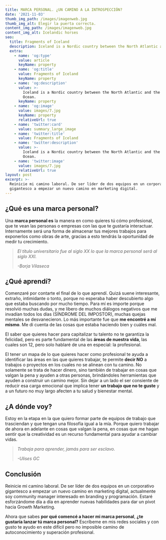 ```yaml
---
title: MARCA PERSONAL. ¿UN CAMINO A LA INTROSPECCIÓN?
date: '2021-11-03'
thumb_img_path: /images/imagenweb.jpg
thumb_img_alt: Elegir la puerta correcta.
content_img_path: /images/imagenweb.jpg
content_img_alt: Icelandic horses
seo:
  title: Fragments of Iceland
  description: Iceland is a Nordic country between the North Atlantic and the Arctic Ocean.
  extra:
    - name: 'og:type'
      value: article
      keyName: property
    - name: 'og:title'
      value: Fragments of Iceland
      keyName: property
    - name: 'og:description'
      value: >-
        Iceland is a Nordic country between the North Atlantic and the Arctic
        Ocean.
      keyName: property
    - name: 'og:image'
      value: images/7.jpg
      keyName: property
      relativeUrl: true
    - name: 'twitter:card'
      value: summary_large_image
    - name: 'twitter:title'
      value: Fragments of Iceland
    - name: 'twitter:description'
      value: >-
        Iceland is a Nordic country between the North Atlantic and the Arctic
        Ocean.
    - name: 'twitter:image'
      value: images/7.jpg
      relativeUrl: true
layout: post
excerpt: >-
  Reinicie mi camino laboral. De ser líder de dos equipos en un corporativo
  gigantesco a empezar un nuevo camino en marketing digital.
---
```

## ¿Qué es una marca personal?&#xA;

Una **marca personal es** la manera en como quieres tú cómo profesional, que te vean las personas o empresas con las que te gustaría interactuar. Internamente será una forma de almacenar tus mejores trabajos para exponerlos como obras de arte, gracias a esto tendrás la oportunidad de medir tu crecimiento.

> *El título universitario fue al siglo XX lo que la marca personal será al siglo XXI.*
>
> *-Borja Vilaseca*

## ¿Qué aprendí?

Comenzaré por contarte el final de lo que aprendí. Quizá suene interesante, extraño, intimidante o tonto, porque no esperaba haber descubierto algo que estaba buscando por mucho tiempo. Para mí es importe porque resolvió muchas dudas, y me libero de muchos diálogos negativos que me invadían todos los días (SÍNDROME DEL IMPOSTOR), muchas quejas mentales se desvanecieron. Lo más importante fue que **me encontré a mí mismo**. Me di cuenta de las cosas que estaba haciendo bien y cuáles mal.

El saber que quieres hacer para capitalizar tu talento no te garantiza la felicidad, pero es parte fundamental de las **áreas de nuestra vida**, las cuales son 12, pero solo hablaré de una en especial: la profesional.

El tener un mapa de lo que quieres hacer como profesional te ayuda a identificar las áreas en las que quieres trabajar, te permite **decir NO** a trabajos o proyectos en los cuales no se alinean con tu camino. No solamente se trata de hacer dinero, sino también de trabajar en cosas que valgan la pena y ayuden a otras personas, brindándoles herramientas que ayuden a construir un camino mejor. Sin dejar a un lado el ser consiente de reducir esa carga emocional que implica tener **un trabajo que no te guste** y a un futuro no muy largo afecten a tu salud y bienestar mental.

## ¿A dónde voy?

Estoy en la etapa en la que quiero formar parte de equipos de trabajo que trasciendan y que tengan una filosofía igual a la mía. Porque quiero trabajar de ahora en adelante en cosas que valgan la pena, en cosas que me hagan sentir que la creatividad es un recurso fundamental para ayudar a cambiar vidas.

> *Trabaja para aprender, jamás para ser esclavo.*
>
> *-Ulises GC*

## Conclusión

Reinicie mi camino laboral. De ser líder de dos equipos en un corporativo gigantesco a empezar un nuevo camino en marketing digital, actualmente soy community manager interesado en branding y programación. Estaré esforzándome día a día en aprender nuevas habilidades para dar un pívot hacia Growth Marketing.

Ahora que sabes **por qué comencé a hacer mi marca personal**, **¿te gustaría lanzar tú marca personal?** Escríbeme en mis redes sociales y con gusto te ayudo en este difícil pero no imposible camino de autoconocimiento y superación profesional.
